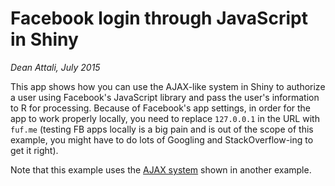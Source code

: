 # Facebook login through JavaScript in Shiny

*Dean Attali, July 2015*

This app shows how you can use the AJAX-like system in Shiny to authorize a user using Facebook's JavaScript library and pass the user's information to R for processing. Because of Facebook's app settings, in order for the app to work properly locally, you need to replace `127.0.0.1` in the URL with `fuf.me` (testing FB apps locally is a big pain and is out of the scope of this example, you might have to do lots of Googling and StackOverflow-ing to get it right).

Note that this example uses the [AJAX system](../api-ajax) shown in another example.